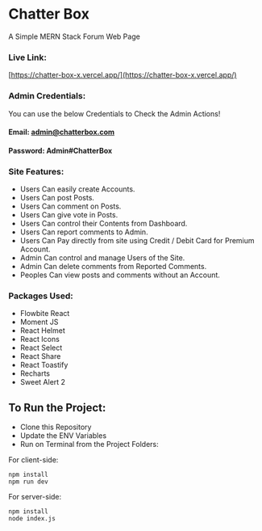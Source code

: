 # Chatter Box

A Simple MERN Stack Forum Web Page

### Live Link:

[https://chatter-box-x.vercel.app/](https://chatter-box-x.vercel.app/)

### Admin Credentials:

You can use the below Credentials to Check the Admin Actions!

#### Email: admin@chatterbox.com

#### Password: Admin#ChatterBox

### Site Features:

- Users Can easily create Accounts.
- Users Can post Posts.
- Users Can comment on Posts.
- Users Can give vote in Posts.
- Users Can control their Contents from Dashboard.
- Users Can report comments to Admin.
- Users Can Pay directly from site using Credit / Debit Card for Premium Account.
- Admin Can control and manage Users of the Site.
- Admin Can delete comments from Reported Comments.
- Peoples Can view posts and comments without an Account.

### Packages Used:

- Flowbite React
- Moment JS
- React Helmet
- React Icons
- React Select
- React Share
- React Toastify
- Recharts
- Sweet Alert 2

## To Run the Project:
- Clone this Repository
- Update the ENV Variables
- Run on Terminal from the Project Folders:

For client-side:
```
npm install
npm run dev
```
For server-side:
```
npm install
node index.js
```